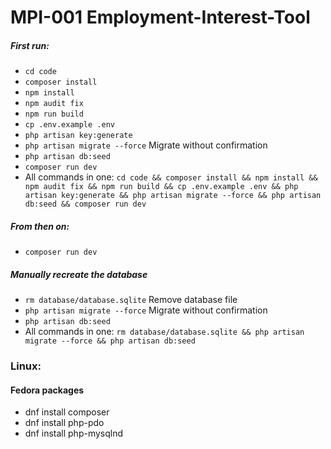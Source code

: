 # MPI-001 Employment-Interest-Tool

##### First run:
- `cd code`
- `composer install`
- `npm install`
- `npm audit fix`
- `npm run build`
- `cp .env.example .env`
- `php artisan key:generate`
- `php artisan migrate --force` Migrate without confirmation
- `php artisan db:seed`
- `composer run dev`
- All commands in one: `cd code && composer install && npm install && npm audit fix && npm run build && cp .env.example .env && php artisan key:generate && php artisan migrate --force && php artisan db:seed && composer run dev`

##### From then on:
- `composer run dev`

##### Manually recreate the database
- `rm database/database.sqlite` Remove database file
- `php artisan migrate --force` Migrate without confirmation
- `php artisan db:seed`
- All commands in one: `rm database/database.sqlite && php artisan migrate --force && php artisan db:seed`

### Linux:
#### Fedora packages
- dnf install composer
- dnf install php-pdo
- dnf install php-mysqlnd
